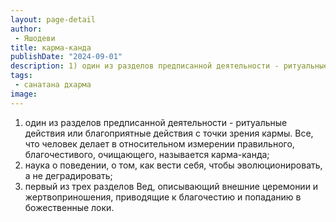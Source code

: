 ```yaml
---
layout: page-detail
author:
 - Яшодеви
title: карма-канда
publishDate: "2024-09-01"
description: 1) один из разделов предписанной деятельности - ритуальные действия или благоприятные действия с точки зрения кармы. Все, что человек делает в относительном измерении правильного, благочестивого, очищающего, называется карма-канда;
tags:
 - санатана дхарма
image: 
---
```


1) один из разделов предписанной деятельности - ритуальные действия или благоприятные действия с точки зрения кармы. Все, что человек делает в относительном измерении правильного, благочестивого, очищающего, называется карма-канда;
2) наука о поведении, о том, как вести себя, чтобы эволюционировать, а не деградировать;
3) первый из трех разделов Вед, описывающий внешние церемонии и жертвоприношения, приводящие к благочестию и попаданию в божественные локи.

